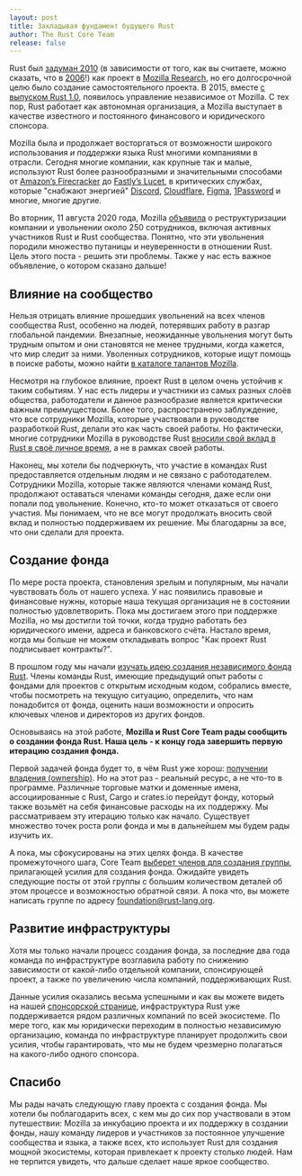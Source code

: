 ```yaml
---
layout: post
title: Закладывая фундамент будущего Rust
author: The Rust Core Team
release: false
---
```


Rust был [задуман 2010] (в зависимости от того, как вы считаете, можно сказать, что в [2006]!) как проект в [Mozilla Research], но его долгосрочной целю было создание самостоятельного проекта. В 2015, вместе [с выпуском Rust 1.0], появилось управление независимое от Mozilla. С тех пор, Rust работает как автономная организация, а Mozilla выступает в качестве известного и постоянного финансового и юридического спонсора.

Mozilla была и продолжает восторгаться от возможности широкого использования *и поддержки* языка Rust многими компаниями в отрасли. Сегодня многие компании, как крупные так и малые, используют Rust более разнообразными и значительными способами от [Amazon’s Firecracker] до [Fastly’s Lucet], в критических службах, которые "снабжают энергией" [Discord], [Cloudflare], [Figma], [1Password] и многие, многие другие.

Во вторник, 11 августа 2020 года, Mozilla [объявила] о реструктуризации компании и увольнении около 250 сотрудников, включая активных участников Rust и Rust сообщества. Понятно, что эти увольнения породили множество путаницы и неуверенности в отношении Rust. Цель этого поста - решить эти проблемы. Также у нас есть важное объявление, о котором сказано дальше!

## Влияние на сообщество

Нельзя отрицать влияние прошедших увольнений на всех членов сообщества Rust, особенно на людей, потерявших работу в разгар глобальной пандемии. Внезапные, неожиданные увольнения могут быть трудным опытом и они становятся не менее трудными, когда кажется, что мир следит за ними. Уволенных сотрудников, которые ищут помощь в поиске работы, можно найти [в каталоге талантов Mozilla].

Несмотря на глубокое влияние, проект Rust в целом очень устойчив к таким событиям. У нас есть лидеры и участники из самых разных слоёв общества, работодатели и данное разнообразие является критически важным преимуществом. Более того, распространено заблуждение, что все сотрудники Mozilla, которые участвовали в руководстве разработкой Rust, делали это как часть своей работы. Но фактически, многие сотрудники Mozilla в руководстве Rust [вносили свой вклад в Rust в своё личное время], а не в рамках своей работы.

Наконец, мы хотели бы подчеркнуть, что участие в командах Rust предоставляется отдельным людям и не связано с работодателем. Сотрудники Mozilla, которые также являются членами команд Rust, продолжают оставаться членами команды сегодня, даже если они попали под увольнение. Конечно, кто-то может отказаться от своего участия. Мы понимаем, что не все могут продолжать вносить свой вклад и полностью поддерживаем их решение. Мы благодарны за все, что они сделали для проекта.

## Создание фонда

По мере роста проекта, становления зрелым и популярным, мы начали чувствовать боль от нашего успеха. У нас появились правовые и финансовые нужны, которые наша текущая организация не в состоянии полностью удовлетворить. Пока мы достигаем этого при поддержке Mozilla, но мы достигли той точки, когда трудно работать без юридического имени, адреса и банковского счёта. Настало время, когда мы больше не можем откладывать вопрос "Как проект Rust подписывает контракты?".

В прошлом году мы начали [изучать идею создания независимого фонда Rust]. Члены команды Rust, имеющие предыдущий опыт работы с фондами для проектов с открытым исходным кодом, собрались вместе, чтобы посмотреть на текущую ситуацию, определить, что нам понадобится от фонда, оценить наши возможности и опросить ключевых членов и директоров из других фондов.

Основываясь на этой работе, **Mozilla и Rust Core Team рады сообщить о создании фонда Rust. Наша цель - к концу года завершить первую итерацию создания фонда.**

Первой задачей фонда будет то, в чём Rust уже хорош: [получении владения (ownership)]. Но на этот раз - реальный ресурс, а не что-то в программе. Различные торговые матки и доменные имена, ассоциированные с Rust, Cargo и crates.io перейдут фонду, который также возьмёт на себя финансовые расходы на их поддержку. Мы рассматриваем эту итерацию только как начало. Существует множество точек роста роли фонда и мы в дальнейшем мы будем рады изучить их.

А пока, мы сфокусированы на этих целях фонда. В качестве промежуточного шага, Core Team [выберет членов для создания группы], прилагающей усилия для создания фонда. Ожидайте увидеть следующие посты от этой группы с большим количеством деталей об этом процессе и возможностью обратной связи. А пока что, вы можете написать группе по адресу [foundation@rust-lang.org].

## Развитие инфраструктуры

Хотя мы только начали процесс создания фонда, за последние два года команда по инфраструктуре возглавила работу по снижению зависимости от какой-либо отдельной компании, спонсирующей проект, а также по увеличению числа компаний, поддерживающих Rust.

Данные усилия оказались весьма успешными и как вы можете видеть на нашей [спонсорской странице], инфраструктура Rust уже поддерживается рядом различных компаний по всей экосистеме. По мере того, как мы юридически переходим в полностью независимую организацию, команда по инфраструктуре планирует продолжить свои усилия, чтобы гарантировать, что мы не будем чрезмерно полагаться на какого-либо одного спонсора.

## Спасибо

Мы рады начать следующую главу проекта с создания фонда. Мы хотели бы поблагодарить всех, с кем мы до сих пор участвовали в этом путешествии: Mozilla за инкубацию проекта и их поддержку в создании фонды, нашу команду лидеров и участников за постоянное улучшение сообщества и языка, а также всех, кто использует Rust для создания мощной экосистемы, которая привлекает к проекту столько людей. Нам не терпится увидеть, что дальше сделает наше яркое сообщество.


[объявила]: https://blog.mozilla.org/blog/2020/08/11/changing-world-changing-mozilla/
[с выпуском Rust 1.0]: https://blog.rust-lang.org/2015/05/15/Rust-1.0.html
[Mozilla Research]: https://research.mozilla.org/
[2006]: https://github.com/graydon/rust-prehistory/commit/b0fd440798ab3cfb05c60a1a1bd2894e1618479e
[задуман 2010]: https://github.com/rust-lang/rust/commit/c01efc669f09508b55eced32d3c88702578a7c3e
[в каталоге талантов Mozilla]: https://talentdirectory.mozilla.org/
[изучать идею создания независимого фонда Rust]: http://smallcultfollowing.com/babysteps/blog/2020/01/09/towards-a-rust-foundation/
[выберет членов для создания группы]: https://www.rust-lang.org/governance/teams/core#project-foundation
[foundation@rust-lang.org]: mailto:foundation@rust-lang.org
[спонсорской странице]: https://www.rust-lang.org/sponsors
[получении владения (ownership)]: https://doc.rust-lang.org/book/ch04-00-understanding-ownership.html
[вносили свой вклад в Rust в своё личное время]: https://twitter.com/ManishEarth/status/1294023260770770944
[Discord]: https://blog.discord.com/why-discord-is-switching-from-go-to-rust-a190bbca2b1f
[Cloudflare]: https://blog.cloudflare.com/enjoy-a-slice-of-quic-and-rust/
[Figma]: https://www.figma.com/blog/rust-in-production-at-figma/
[1Password]: https://blog.1password.com/1passwordx-december-2019-release/
[Fastly’s Lucet]: https://www.fastly.com/blog/announcing-lucet-fastly-native-webassembly-compiler-runtime
[Amazon’s Firecracker]: https://aws.amazon.com/blogs/aws/firecracker-lightweight-virtualization-for-serverless-computing/